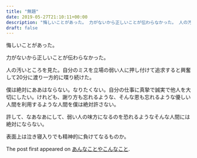 ```yaml
---
title: "無題"
date: 2019-05-27T21:10:11+00:00
description: "悔しいことがあった。 力がないから正しいことが伝わらなかった。 人の汚いところを見た。自分のミスを立場の弱い人に押し付けて追求すると興奮して20分に渡り一方的に喋り続けた。 僕は絶対にああはならない。なりたくない。自分の ..."
draft: false
---
```


悔しいことがあった。

力がないから正しいことが伝わらなかった。

人の汚いところを見た。自分のミスを立場の弱い人に押し付けて追求すると興奮して20分に渡り一方的に喋り続けた。

僕は絶対にああはならない。なりたくない。自分の仕事に真摯で誠実で他人を大切にしたい。けれども、謝り方も忘れるような、そんな恩も忘れるような優しい人間を利用するような人間を僕は絶対許さない。

許して、なあなあにして、弱い人の味方になるのを恐れるようなそんな人間には絶対にならない。

表面上は泣き寝入りでも精神的に負けてなるものか。

The post first appeared on [あんなことやこんなこと](https://blog.cfw4.tokyo).